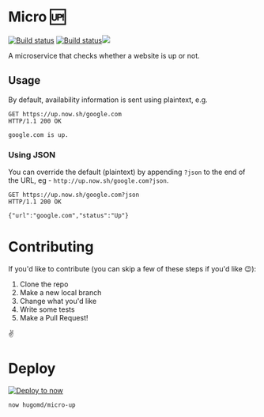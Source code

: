 # Micro 🆙
[![Build status](https://img.shields.io/travis/hugomd/micro-up.svg)](https://travis-ci.org/hugomd/micro-up) [![Build status](https://badge.buildkite.com/9dd021b266dd0e5afa601ca282b1d5e53f5ad750b927a2abf0.svg)](https://buildkite.com/open-source/micro)![](https://img.shields.io/david/hugomd/micro-up.svg)

A microservice that checks whether a website is up or not.

## Usage
By default, availability information is sent using plaintext, e.g.

```
GET https://up.now.sh/google.com
HTTP/1.1 200 OK

google.com is up.
```

### Using JSON

You can override the default (plaintext) by appending `?json` to the end of the URL, eg - `http://up.now.sh/google.com?json`.

```
GET https://up.now.sh/google.com?json
HTTP/1.1 200 OK

{"url":"google.com","status":"Up"}
```

# Contributing
If you'd like to contribute (you can skip a few of these steps if you'd like 😉):
1. Clone the repo
2. Make a new local branch
3. Change what you'd like
4. Write some tests
5. Make a Pull Request!

✌️

# Deploy
[![Deploy to now](https://deploy.now.sh/static/button.svg)](https://deploy.now.sh/?repo=https://github.com/hugomd/micro-up)

```
now hugomd/micro-up
```
